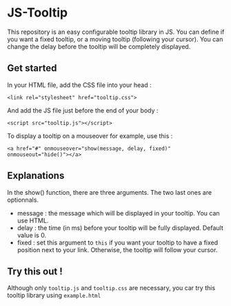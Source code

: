 # JS-Tooltip
This repository is an easy configurable tooltip library in JS. You can define if you want a fixed tooltip, or a moving tooltip (following your cursor). You can change the delay before the tooltip will be completely displayed.
## Get started
In your HTML file, add the CSS file into your head :

    <link rel="stylesheet" href="tooltip.css">
    
And add the JS file just before the end of your body :

    <script src="tooltip.js"></script>
    
To display a tooltip on a mouseover for example, use this :

    <a href="#" onmouseover="show(message, delay, fixed)" onmouseout="hide()"></a>
    
## Explanations

In the show() function, there are three arguments. The two last ones are optionnals.

- message : the message which will be displayed in your tooltip. You can use HTML.
- delay : the time (in ms) before your tooltip will be fully displayed. Default value is 0.
- fixed : set this argument to `this` if you want your tooltip to have a fixed position next to your link. Otherwise, the tooltip will follow your cursor.

## Try this out !

Although only `tooltip.js` and `tooltip.css` are necessary, you car try this tooltip library using `example.html`
